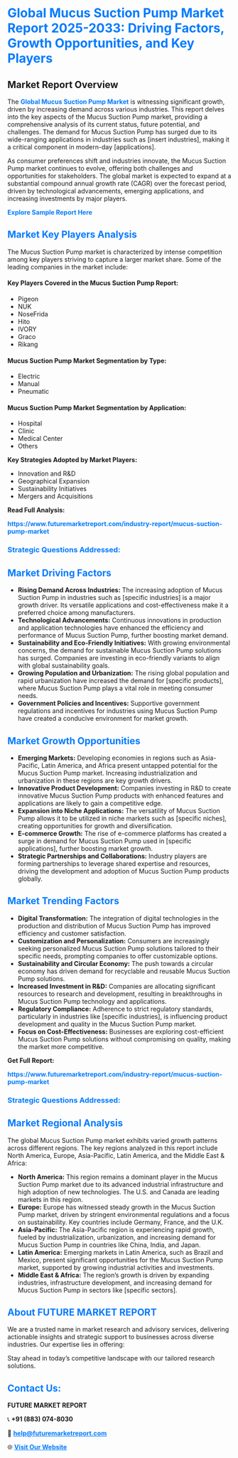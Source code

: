 <h1 style="color: #007BFF;">Global Mucus Suction Pump Market Report 2025-2033: Driving Factors, Growth Opportunities, and Key Players</h1>

<section id="overview">
<h2>Market Report Overview</h2>
<p>The <a href="https://www.futuremarketreport.com/industry-report/mucus-suction-pump-market" style="color: #007BFF; text-decoration: none;"><strong>Global Mucus Suction Pump Market</strong></a> is witnessing significant growth, driven by increasing demand across various industries. This report delves into the key aspects of the Mucus Suction Pump market, providing a comprehensive analysis of its current status, future potential, and challenges. The demand for Mucus Suction Pump has surged due to its wide-ranging applications in industries such as [insert industries], making it a critical component in modern-day [applications].</p>
<p>As consumer preferences shift and industries innovate, the Mucus Suction Pump market continues to evolve, offering both challenges and opportunities for stakeholders. The global market is expected to expand at a substantial compound annual growth rate (CAGR) over the forecast period, driven by technological advancements, emerging applications, and increasing investments by major players.</p>
</section>

<section id="overview">
<p><a href="https://www.futuremarketreport.com/request-sample/reportId=98947" style="color: #007BFF; text-decoration: none;"><strong>Explore Sample Report Here</strong></a></p>
</section>

<section id="key-players">
<h2 style="color: #007BFF;">Market Key Players Analysis</h2>
<p>The Mucus Suction Pump market is characterized by intense competition among key players striving to capture a larger market share. Some of the leading companies in the market include:</p>
<h4>Key Players Covered in the Mucus Suction Pump Report:</h4>
<ul><li>Pigeon</li><li>NUK</li><li>NoseFrida</li><li>Hito</li><li>IVORY</li><li>Graco</li><li>Rikang</li></ul>
<h4>Mucus Suction Pump Market Segmentation by Type:</h4>
<ul><li>Electric</li><li>Manual</li><li>Pneumatic</li></ul>

<h4>Mucus Suction Pump Market Segmentation by Application:</h4>
<ul><li>Hospital</li><li>Clinic</li><li>Medical Center</li><li>Others</li></ul>
<p><strong>Key Strategies Adopted by Market Players:</strong></p>
<ul>
<li>Innovation and R&D</li>
<li>Geographical Expansion</li>
<li>Sustainability Initiatives</li>
<li>Mergers and Acquisitions</li>
</ul>
</section>

<section>
<p><strong>Read Full Analysis: </strong></p><a href="https://www.futuremarketreport.com/industry-report/mucus-suction-pump-market" style="color: #007BFF; text-decoration: none;"><strong>https://www.futuremarketreport.com/industry-report/mucus-suction-pump-market</strong></a>
<h3 style="color: #007BFF;">Strategic Questions Addressed:</h3>
</section>

<section id="driving-factors">
<h2 style="color: #007BFF;">Market Driving Factors</h2>
<ul>
<li><strong>Rising Demand Across Industries:</strong> The increasing adoption of Mucus Suction Pump in industries such as [specific industries] is a major growth driver. Its versatile applications and cost-effectiveness make it a preferred choice among manufacturers.</li>
<li><strong>Technological Advancements:</strong> Continuous innovations in production and application technologies have enhanced the efficiency and performance of Mucus Suction Pump, further boosting market demand.</li>
<li><strong>Sustainability and Eco-Friendly Initiatives:</strong> With growing environmental concerns, the demand for sustainable Mucus Suction Pump solutions has surged. Companies are investing in eco-friendly variants to align with global sustainability goals.</li>
<li><strong>Growing Population and Urbanization:</strong> The rising global population and rapid urbanization have increased the demand for [specific products], where Mucus Suction Pump plays a vital role in meeting consumer needs.</li>
<li><strong>Government Policies and Incentives:</strong> Supportive government regulations and incentives for industries using Mucus Suction Pump have created a conducive environment for market growth.</li>
</ul>
</section>

<section id="growth-opportunities">
<h2 style="color: #007BFF;">Market Growth Opportunities</h2>
<ul>
<li><strong>Emerging Markets:</strong> Developing economies in regions such as Asia-Pacific, Latin America, and Africa present untapped potential for the Mucus Suction Pump market. Increasing industrialization and urbanization in these regions are key growth drivers.</li>
<li><strong>Innovative Product Development:</strong> Companies investing in R&D to create innovative Mucus Suction Pump products with enhanced features and applications are likely to gain a competitive edge.</li>
<li><strong>Expansion into Niche Applications:</strong> The versatility of Mucus Suction Pump allows it to be utilized in niche markets such as [specific niches], creating opportunities for growth and diversification.</li>
<li><strong>E-commerce Growth:</strong> The rise of e-commerce platforms has created a surge in demand for Mucus Suction Pump used in [specific applications], further boosting market growth.</li>
<li><strong>Strategic Partnerships and Collaborations:</strong> Industry players are forming partnerships to leverage shared expertise and resources, driving the development and adoption of Mucus Suction Pump products globally.</li>
</ul>
</section>

<section id="trending-factors">
<h2 style="color: #007BFF;">Market Trending Factors</h2>
<ul>
<li><strong>Digital Transformation:</strong> The integration of digital technologies in the production and distribution of Mucus Suction Pump has improved efficiency and customer satisfaction.</li>
<li><strong>Customization and Personalization:</strong> Consumers are increasingly seeking personalized Mucus Suction Pump solutions tailored to their specific needs, prompting companies to offer customizable options.</li>
<li><strong>Sustainability and Circular Economy:</strong> The push towards a circular economy has driven demand for recyclable and reusable Mucus Suction Pump solutions.</li>
<li><strong>Increased Investment in R&D:</strong> Companies are allocating significant resources to research and development, resulting in breakthroughs in Mucus Suction Pump technology and applications.</li>
<li><strong>Regulatory Compliance:</strong> Adherence to strict regulatory standards, particularly in industries like [specific industries], is influencing product development and quality in the Mucus Suction Pump market.</li>
<li><strong>Focus on Cost-Effectiveness:</strong> Businesses are exploring cost-efficient Mucus Suction Pump solutions without compromising on quality, making the market more competitive.</li>
</ul>
</section>

<section>
<p><strong>Get Full Report: </strong></p><a href="https://www.futuremarketreport.com/industry-report/mucus-suction-pump-market" style="color: #007BFF; text-decoration: none;"><strong>https://www.futuremarketreport.com/industry-report/mucus-suction-pump-market</strong></a>
<h3 style="color: #007BFF;">Strategic Questions Addressed:</h3>
</section>


<section id="regional-analysis">
<h2 style="color: #007BFF;">Market Regional Analysis</h2>
<p>The global Mucus Suction Pump market exhibits varied growth patterns across different regions. The key regions analyzed in this report include North America, Europe, Asia-Pacific, Latin America, and the Middle East & Africa:</p>
<ul>
<li><strong>North America:</strong> This region remains a dominant player in the Mucus Suction Pump market due to its advanced industrial infrastructure and high adoption of new technologies. The U.S. and Canada are leading markets in this region.</li>
<li><strong>Europe:</strong> Europe has witnessed steady growth in the Mucus Suction Pump market, driven by stringent environmental regulations and a focus on sustainability. Key countries include Germany, France, and the U.K.</li>
<li><strong>Asia-Pacific:</strong> The Asia-Pacific region is experiencing rapid growth, fueled by industrialization, urbanization, and increasing demand for Mucus Suction Pump in countries like China, India, and Japan.</li>
<li><strong>Latin America:</strong> Emerging markets in Latin America, such as Brazil and Mexico, present significant opportunities for the Mucus Suction Pump market, supported by growing industrial activities and investments.</li>
<li><strong>Middle East & Africa:</strong> The region’s growth is driven by expanding industries, infrastructure development, and increasing demand for Mucus Suction Pump in sectors like [specific sectors].</li>
</ul>
</section>

<footer>
<h2 style="color: #007BFF;">About FUTURE MARKET REPORT</h2>
<p>We are a trusted name in market research and advisory services, delivering actionable insights and strategic support to businesses across diverse industries. Our expertise lies in offering:</p>

<p>Stay ahead in today’s competitive landscape with our tailored research solutions.</p>

<h2 style="color: #007BFF;">Contact Us:</h2>
<p><strong>FUTURE MARKET REPORT</strong></p>
<p>📞 <strong>+91 (883) 074-8030</strong></p>
<p>📧 <strong><a href="mailto:help@futuremarketreport.com" style="color: #007BFF;">help@futuremarketreport.com</a></strong></p>
<p>🌐 <strong><a href="https://www.futuremarketreport.com/" style="color: #007BFF;">Visit Our Website</a></strong></p>
</footer>